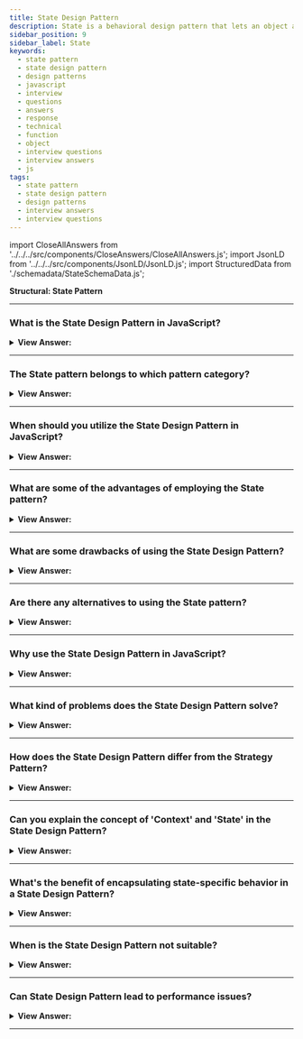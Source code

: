 ```yaml
---
title: State Design Pattern
description: State is a behavioral design pattern that lets an object alter its behavior when its internal state changes. It appears as if the object changed its class.
sidebar_position: 9
sidebar_label: State
keywords:
  - state pattern
  - state design pattern
  - design patterns
  - javascript
  - interview
  - questions
  - answers
  - response
  - technical
  - function
  - object
  - interview questions
  - interview answers
  - js
tags:
  - state pattern
  - state design pattern
  - design patterns
  - interview answers
  - interview questions
---
```


import CloseAllAnswers from '../../../src/components/CloseAnswers/CloseAllAnswers.js';
import JsonLD from '../../../src/components/JsonLD/JsonLD.js';
import StructuredData from './schemadata/StateSchemaData.js';

<JsonLD data={StructuredData} />

<head>
  <title>State Pattern | JavaScript Interview Questions</title>
</head>

**Structural: State Pattern**

<CloseAllAnswers />

---

### What is the State Design Pattern in JavaScript?

<details className='answer'>
  <summary>
    <strong>View Answer:</strong>
  </summary>
  <div>
  <div>
      <strong>Interview Response:</strong> The State Design Pattern allows an object to alter its behavior when its internal state changes, seemingly changing its class. It promotes loose coupling and increases manageability.
    </div>
    <br/>
    <div>
      <strong>Technical Response:</strong> The State pattern provides state-specific logic to a limited set of objects in which each object represents a particular state. The State pattern is commonly used in JavaScript to convert massive switch-base state machines into objects.<br/>
    </div>
    <div>
</div><br />
  <div><strong className="codeExample">Code Example:</strong><br /><br />

<img src="/img/javascript-state.jpg" /><br /><br />

**This pattern's objects are as follows:**

**Context** -- example code: _TrafficLight_

- exposes an interface that supports clients of the service
- keeps a reference to a state object that defines the current state.
- Allows State objects to change their current state to another state.

**State** -- example code: _Red, Yellow, Green_

- captures the state's values and associated behavior

<br/>

Here's an example of a Traffic Light system using the State Design Pattern.

```javascript
class TrafficLight {
  constructor() {
    this.states = [new GreenLight(), new YellowLight(), new RedLight()];
    this.current = this.states[0];
  }

  change() {
    const totalStates = this.states.length;
    let currentIndex = this.states.findIndex(light => light === this.current);

    if (currentIndex + 1 < totalStates) this.current = this.states[currentIndex + 1];
    else this.current = this.states[0];
  }

  sign() {
    return this.current.sign();
  }
}

class Light {
  constructor(light) {
    this.light = light;
  }
}

class GreenLight extends Light {
  constructor() {
    super('green');
  }

  sign() {
    return 'Go';
  }
}

class YellowLight extends Light {
  constructor() {
    super('yellow');
  }

  sign() {
    return 'Caution';
  }
}

class RedLight extends Light {
  constructor() {
    super('red');
  }

  sign() {
    return 'Stop';
  }
}

// usage
const trafficLight = new TrafficLight();

console.log(trafficLight.sign()); // Green: Go
trafficLight.change();

console.log(trafficLight.sign()); // Yellow: Caution
trafficLight.change();

console.log(trafficLight.sign()); // Red: Stop
trafficLight.change();

// Example output:
// Go
// Caution
// Stop
```

In this example, the `TrafficLight` class represents the Context, and it maintains a reference to a state object (`current`) which serves as the Current State. `GreenLight`, `YellowLight`, and `RedLight` classes represent Concrete States, each with different behaviors encapsulated in the `sign()` method.

</div>
 </div>

</details>

---

### The State pattern belongs to which pattern category?

<details>
  <summary>
    <strong>View Answer:</strong>
  </summary>
  <div>
    <div>
      <strong>Interview Response:</strong> The State pattern belongs to the behavioral pattern category in JavaScript. It focuses on the behavior of objects and how they respond to changes in their internal state.
    </div>
  </div>
</details>

---

### When should you utilize the State Design Pattern in JavaScript?

<details>
  <summary>
    <strong>View Answer:</strong>
  </summary>
  <div>
  <div>
      <strong>Interview Response:</strong> You should utilize the JavaScript State Pattern when you have an object with multiple behaviors that depend on its internal state, leading to complex conditional statements.
    </div><br/>
    <div>
      <strong>Technical Response:</strong> In a real-world application, the State pattern could be handy for introducing new states that we haven't yet considered, possibly more simply than a switch case. Each state is contained and has its own set of internal functions.
    </div>
  </div>
</details>

---

### What are some of the advantages of employing the State pattern?

<details>
  <summary>
    <strong>View Answer:</strong>
  </summary>
  <div>
  <div>
      <strong>Interview Response:</strong> Advantages of employing the State pattern in JavaScript include improved code organization, flexibility, maintainability, and reduced conditional statements. It also enables easier testing.
    </div>
    <br />
    <div>
      <strong>Technical Response:</strong> Benefits of the State Pattern
    </div>
    <br />
    <div></div>

- Singular Responsibility Principle -- Separate the code related to each state into separate classes.
- The Open/Closed Principle - Add new states without modifying existing state classes or the context.
- Simplify the contextual code by removing bulky state machine conditionals.

<br />
  </div>
</details>

---

### What are some drawbacks of using the State Design Pattern?

<details>
  <summary>
    <strong>View Answer:</strong>
  </summary>
  <div>
    <div>
      <strong>Interview Response:</strong> It might increase complexity due to the creation of multiple new classes and also involve additional memory costs. Applying the pattern may be excessive if a state machine has only a few states or infrequently changes.
    </div>
  </div>
</details>

---

### Are there any alternatives to using the State pattern?

<details>
  <summary>
    <strong>View Answer:</strong>
  </summary>
  <div>
    <div>
      <strong>Interview Response:</strong> Yes, alternatives to using the State pattern in JavaScript include using conditional statements, using the Strategy pattern, or using polymorphism to represent different states.
    </div>
  </div>
</details>

---

### Why use the State Design Pattern in JavaScript?

<details>
  <summary><strong>View Answer:</strong></summary>
  <div>
  <div><strong>Interview Response:</strong> It's used to manage complexity in code by allowing objects to change their behavior according to their current state, improving readability and maintainability.
  </div>
  </div>
</details>

---

### What kind of problems does the State Design Pattern solve?

<details>
  <summary><strong>View Answer:</strong></summary>
  <div>
  <div><strong>Interview Response:</strong> It solves problems where an object's behavior needs to change based on its state, avoiding long conditionals and making state transitions explicit.
  </div>
  </div>
</details>

---

### How does the State Design Pattern differ from the Strategy Pattern?

<details>
  <summary><strong>View Answer:</strong></summary>
  <div>
  <div><strong>Interview Response:</strong> While both involve encapsulated behaviors, State Pattern changes behavior based on internal state, while Strategy Pattern does so based on external control.
  </div>
  </div>
</details>

---

### Can you explain the concept of 'Context' and 'State' in the State Design Pattern?

<details>
  <summary><strong>View Answer:</strong></summary>
  <div>
  <div><strong>Interview Response:</strong> The 'Context' is the entity having varying behavior, while 'State' encapsulates the behavior associated with a particular state of 'Context'.
  </div><br/>
  <div><strong>Technical Response:</strong> In the State Design Pattern, "Context" is an object that can exhibit a variety of behaviors based on its current "State". The "State" is an interface that defines a common set of methods that Concrete States will implement.
  </div><br />
  <div><strong className="codeExample">Code Example:</strong><br /><br />

  <div></div>

Here's an example with a `Water` object that changes state between `Solid`, `Liquid`, and `Gas`.

```javascript
class Water {
  constructor() {
    this.state = new SolidState(this);
  }

  heat() {
    this.state.heat();
  }

  cool() {
    this.state.cool();
  }

  changeState(state) {
    this.state = state;
  }

  printState() {
    this.state.printState();
  }
}

class State {
  constructor(water) {
    this.water = water;
  }

  heat() {
    throw new Error('This method must be overwritten!');
  }

  cool() {
    throw new Error('This method must be overwritten!');
  }

  printState() {
    throw new Error('This method must be overwritten!');
  }
}

class SolidState extends State {
  heat() {
    console.log('Heating ice. Turning to water.');
    this.water.changeState(new LiquidState(this.water));
  }

  cool() {
    console.log('Ice is already cool.');
  }

  printState() {
    console.log('The water is solid.');
  }
}

class LiquidState extends State {
  heat() {
    console.log('Heating water. Turning to gas.');
    this.water.changeState(new GasState(this.water));
  }

  cool() {
    console.log('Cooling water. Turning to ice.');
    this.water.changeState(new SolidState(this.water));
  }

  printState() {
    console.log('The water is liquid.');
  }
}

class GasState extends State {
  heat() {
    console.log('Gas is already hot.');
  }

  cool() {
    console.log('Cooling gas. Turning to water.');
    this.water.changeState(new LiquidState(this.water));
  }

  printState() {
    console.log('The water is gas.');
  }
}

const water = new Water();
water.printState(); // The water is solid.
water.heat(); // Heating ice. Turning to water.
water.printState(); // The water is liquid.
water.heat(); // Heating water. Turning to gas.
water.printState(); // The water is gas.
water.cool(); // Cooling gas. Turning to water.
water.printState(); // The water is liquid.
```

In this example, `Water` is the "Context". The "State" is an interface represented by the `State` class, and `SolidState`, `LiquidState`, and `GasState` are the "Concrete States". The `heat()` and `cool()` methods in the `Water` class delegate to the current state's corresponding methods.

  </div>
  </div>
</details>

---

### What's the benefit of encapsulating state-specific behavior in a State Design Pattern?

<details>
  <summary><strong>View Answer:</strong></summary>
  <div>
  <div><strong>Interview Response:</strong> It makes the code more organized, easier to understand, and the states are easier to manage or extend in the future.
  </div>
  </div>
</details>

---

### When is the State Design Pattern not suitable?

<details>
  <summary><strong>View Answer:</strong></summary>
  <div>
  <div><strong>Interview Response:</strong> When there are only a few states or transitions, or the complexity of different states doesn't justify the overhead of the pattern.
  </div>
  </div>
</details>

---

### Can State Design Pattern lead to performance issues?

<details>
  <summary><strong>View Answer:</strong></summary>
  <div>
  <div><strong>Interview Response:</strong> Generally not, but if there are numerous complex states, it might potentially lead to performance considerations.
  </div>
  </div>
</details>

---
